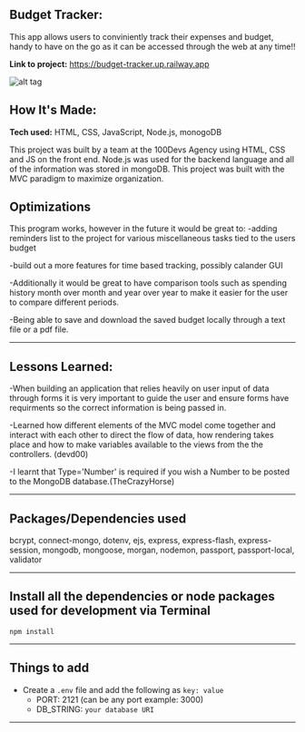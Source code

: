 ## Budget Tracker:
This app allows users to conviniently track their expenses and budget, handy to have on the go as it can be accessed through the web at any time!!


**Link to project:** https://budget-tracker.up.railway.app

![alt tag](http://placecorgi.com/1200/650)

## How It's Made:

**Tech used:** HTML, CSS, JavaScript, Node.js, monogoDB 

This project was built by a team at the 100Devs Agency using HTML, CSS and JS on the front end. Node.js was used for the backend language and all of the information was stored in mongoDB. This project was built with the MVC paradigm to maximize organization. 

## Optimizations

This program works, however in the future it would be great to:
-adding reminders list to the project for various miscellaneous tasks tied to the users budget

-build out a more features for time based tracking, possibly calander GUI 

-Additionally it would be great to have comparison tools such as spending history month over month and year over year to make it easier for the user to compare different periods.

-Being able to save and download the saved budget locally through a text file or a pdf file. 

---
## Lessons Learned:
-When building an application that relies heavily on user input of data through forms it is very important to guide the user and ensure forms have requirments so the correct information is being passed in. 

-Learned how different elements of the MVC model come together and interact with each other to direct the flow of data, how rendering takes place and how to make variables available to the views from the the controllers. (devd00)

-I learnt that Type='Number' is required if you wish a Number to be posted to the MongoDB database.(TheCrazyHorse)

---

## Packages/Dependencies used 

bcrypt, connect-mongo, dotenv, ejs, express, express-flash, express-session, mongodb, mongoose, morgan, nodemon, passport, passport-local, validator

---

## Install all the dependencies or node packages used for development via Terminal

`npm install` 

---

## Things to add
- Create a `.env` file and add the following as `key: value` 
  - PORT: 2121 (can be any port example: 3000) 
  - DB_STRING: `your database URI` 
 ---


